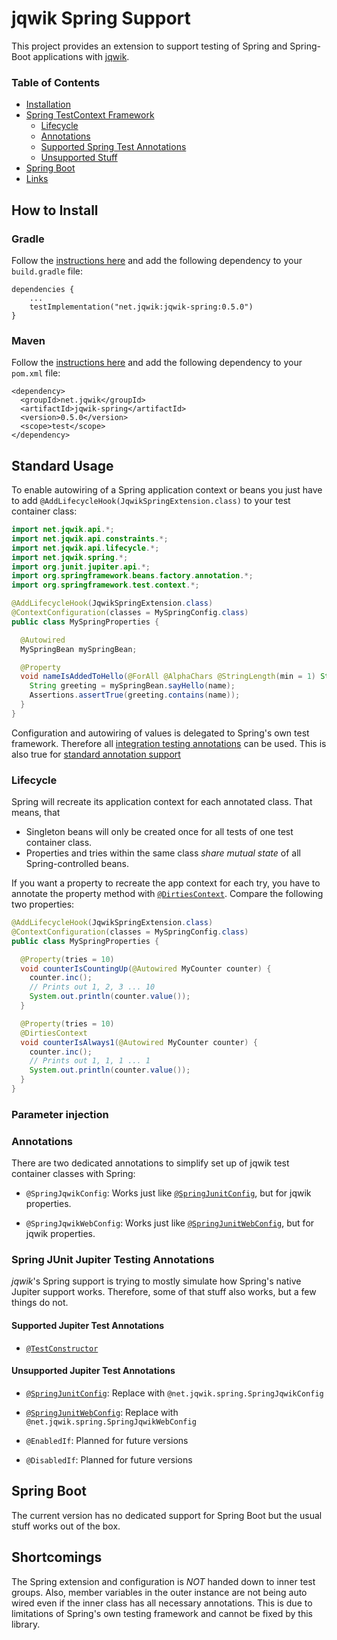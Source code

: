 # jqwik Spring Support

This project provides an extension to support testing of Spring and Spring-Boot applications with [jqwik](https://jqwik.net).

<!-- use `doctoc --maxlevel 3 README.md` to recreate the TOC -->
<!-- START doctoc generated TOC please keep comment here to allow auto update -->
<!-- DON'T EDIT THIS SECTION, INSTEAD RE-RUN doctoc TO UPDATE -->
### Table of Contents  

- [Installation](#installation)
- [Spring TestContext Framework](#spring-testcontext-framework)
  - [Lifecycle](#lifecycle)
  - [Annotations](#annotations)
  - [Supported Spring Test Annotations](#supported-spring-test-annotations)
  - [Unsupported Stuff](#unsupported-stuff)
- [Spring Boot](#spring-boot)
- [Links](#links)

<!-- END doctoc generated TOC please keep comment here to allow auto update -->

## How to Install

### Gradle

Follow the 
[instructions here](https://jqwik.net/docs/current/user-guide.html#gradle)
and add the following dependency to your `build.gradle` file:

```
dependencies {
    ...
    testImplementation("net.jqwik:jqwik-spring:0.5.0")
}
```

### Maven

Follow the 
[instructions here](https://jqwik.net/docs/current/user-guide.html#maven)
and add the following dependency to your `pom.xml` file:

```
<dependency>
  <groupId>net.jqwik</groupId>
  <artifactId>jqwik-spring</artifactId>
  <version>0.5.0</version>
  <scope>test</scope>
</dependency>
```


## Standard Usage

To enable autowiring of a Spring application context or beans you just have to
add `@AddLifecycleHook(JqwikSpringExtension.class)` to your test container class:

```java
import net.jqwik.api.*;
import net.jqwik.api.constraints.*;
import net.jqwik.api.lifecycle.*;
import net.jqwik.spring.*;
import org.junit.jupiter.api.*;
import org.springframework.beans.factory.annotation.*;
import org.springframework.test.context.*;

@AddLifecycleHook(JqwikSpringExtension.class)
@ContextConfiguration(classes = MySpringConfig.class)
public class MySpringProperties {

  @Autowired
  MySpringBean mySpringBean;

  @Property
  void nameIsAddedToHello(@ForAll @AlphaChars @StringLength(min = 1) String name) {
    String greeting = mySpringBean.sayHello(name);
    Assertions.assertTrue(greeting.contains(name));
  }
}
```

Configuration and autowiring of values is delegated to Spring's own test framework. Therefore all 
[integration testing annotations](https://docs.spring.io/spring-framework/docs/current/spring-framework-reference/testing.html#integration-testing-annotations-spring)
can be used. This is also true for 
[standard annotation support](https://docs.spring.io/spring-framework/docs/current/spring-framework-reference/testing.html#integration-testing-annotations-standard)

### Lifecycle

Spring will recreate its application context for each annotated class.
That means, that

- Singleton beans will only be created once for all tests of one test container class. 
- Properties and tries within the same class _share mutual state_ of all Spring-controlled beans. 

If you want a property to recreate the app context for each try, you have to annotate
the property method with 
[`@DirtiesContext`](https://docs.spring.io/spring-framework/docs/current/spring-framework-reference/testing.html#spring-testing-annotation-dirtiescontext). 
Compare the following two properties:

```java
@AddLifecycleHook(JqwikSpringExtension.class)
@ContextConfiguration(classes = MySpringConfig.class)
public class MySpringProperties {

  @Property(tries = 10)
  void counterIsCountingUp(@Autowired MyCounter counter) {
    counter.inc();
    // Prints out 1, 2, 3 ... 10
    System.out.println(counter.value());
  }

  @Property(tries = 10)
  @DirtiesContext
  void counterIsAlways1(@Autowired MyCounter counter) {
    counter.inc();
    // Prints out 1, 1, 1 ... 1
    System.out.println(counter.value());
  }
}
```

### Parameter injection

### Annotations

There are two dedicated annotations to simplify set up of jqwik test container
classes with Spring:

- `@SpringJqwikConfig`: Works just like
  [`@SpringJunitConfig`](https://docs.spring.io/spring-framework/docs/current/spring-framework-reference/testing.html#integration-testing-annotations-junit-jupiter-springjunitconfig),
  but for jqwik properties.

- `@SpringJqwikWebConfig`: Works just like
  [`@SpringJunitWebConfig`](https://docs.spring.io/spring-framework/docs/current/spring-framework-reference/testing.html#integration-testing-annotations-junit-jupiter-springjunitwebconfig),
  but for jqwik properties.

### Spring JUnit Jupiter Testing Annotations

_jqwik_'s Spring support is trying to mostly simulate how Spring's native
Jupiter support works. Therefore, some of that stuff also works, but a few things do not.

#### Supported Jupiter Test Annotations

- [`@TestConstructor`](https://docs.spring.io/spring-framework/docs/current/spring-framework-reference/testing.html#integration-testing-annotations-testconstructor)

#### Unsupported Jupiter Test Annotations

- [`@SpringJunitConfig`](https://docs.spring.io/spring-framework/docs/current/spring-framework-reference/testing.html#integration-testing-annotations-junit-jupiter-springjunitconfig): Replace with `@net.jqwik.spring.SpringJqwikConfig`
 
- [`@SpringJunitWebConfig`](https://docs.spring.io/spring-framework/docs/current/spring-framework-reference/testing.html#integration-testing-annotations-junit-jupiter-springjunitwebconfig): Replace with `@net.jqwik.spring.SpringJqwikWebConfig` 

- `@EnabledIf`: Planned for future versions

- `@DisabledIf`: Planned for future versions

## Spring Boot

The current version has no dedicated support for Spring Boot but the usual stuff
works out of the box.

## Shortcomings

The Spring extension and configuration is _NOT_ handed down to inner test groups.
Also, member variables in the outer instance are not being auto wired
even if the inner class has all necessary annotations.
This is due to limitations of Spring's own testing framework and cannot be fixed
by this library.



